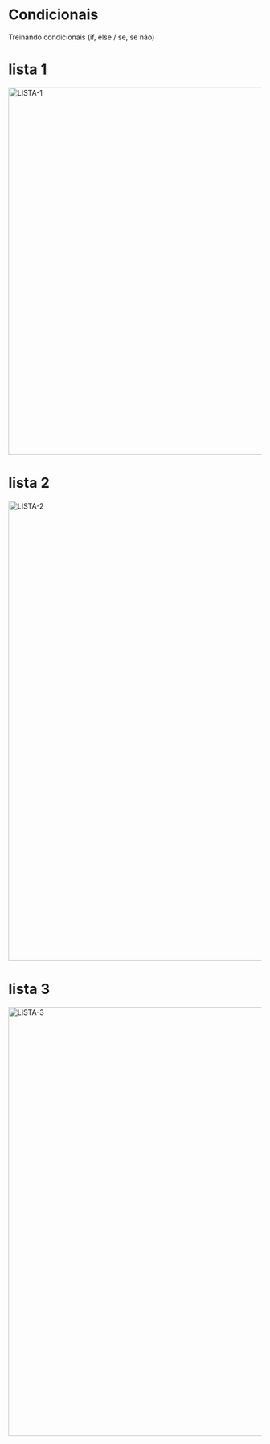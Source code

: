 # Condicionais
Treinando condicionais (if, else / se, se não)

# lista 1
<img width="731" alt="LISTA-1" src="https://user-images.githubusercontent.com/359991/189956555-cf76f2ea-5b90-463c-a967-3016e480b873.png">

# lista 2
<img width="916" alt="LISTA-2" src="https://user-images.githubusercontent.com/359991/189956569-5694f2f2-8fff-4f44-862d-7d07240540f9.png">

# lista 3
<img width="854" alt="LISTA-3" src="https://user-images.githubusercontent.com/359991/189956680-3037adc1-e7c0-482e-857e-a7d35284b8bc.png">

